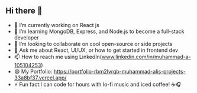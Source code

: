 ## Hi there 👋
- 🔭 I’m currently working on React js
- 🌱 I’m learning MongoDB, Express, and Node.js to become a full-stack developer
- 👯 I’m looking to collaborate on cool open-source or side projects
- 💬 Ask me about React, UI/UX, or how to get started in frontend dev
- 📫 How to reach me using LinkedIn(www.linkedin.com/in/muhammad-a-105104253)
- 😄 My Portfolio: https://portfolio-rbm2lvrqb-muhammad-alis-projects-33a8bf37.vercel.app/
- ⚡ Fun fact:I can code for hours with lo-fi music and iced coffee! ☕🎧

